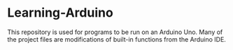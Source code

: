 # Learning-Arduino
This repository is used for programs to be run on an Arduino Uno.
Many of the project files are modifications of built-in functions from the Arduino IDE.
